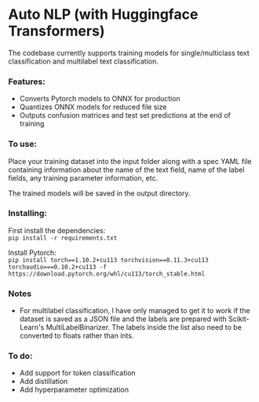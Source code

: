 # Auto NLP (with Huggingface Transformers)

The codebase currently supports training models for single/multiclass text classification and multilabel text 
classification.

### Features:
- Converts Pytorch models to ONNX for production
- Quantizes ONNX models for reduced file size
- Outputs confusion matrices and test set predictions at the end of training

### To use:

Place your training dataset into the input folder along with a spec YAML file containing information about the name of 
the text field, name of the label fields, any training parameter information, etc.  

The trained models will be saved in the output directory.  

### Installing:

First install the dependencies:   
`pip install -r requirements.txt`

Install Pytorch:  
`pip install torch==1.10.2+cu113 torchvision==0.11.3+cu113 torchaudio===0.10.2+cu113 -f https://download.pytorch.org/whl/cu113/torch_stable.html`

### Notes
- For multilabel classification, I have only managed to get it to work if the dataset is saved as a JSON file and the 
labels are prepared with Scikit-Learn's MultiLabelBinarizer. The labels inside the list also need to be converted to 
floats rather than ints.


### To do:
- Add support for token classification
- Add distillation
- Add hyperparameter optimization

